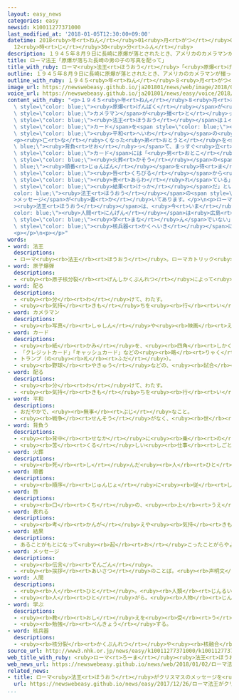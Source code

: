 ```yaml
---
layout: easy_news
categories: easy
newsid: k10011277371000
last_modified_at: '2018-01-05T12:30:00+09:00'
datetime: 2018<ruby>年<rt>ねん</rt></ruby>01<ruby>月<rt>がつ</rt></ruby>05<ruby>日<rt>にち</rt></ruby>
  12<ruby>時<rt>じ</rt></ruby>30<ruby>分<rt>ふん</rt></ruby>
description: １９４５年８月９日に長崎に原爆が落とされたとき、アメリカのカメラマンが撮った男の子の写真があります。
title: ローマ法王「原爆が落ちた長崎の男の子の写真を配って」
title_with_ruby: ローマ<ruby>法王<rt>ほうおう</rt></ruby>「<ruby>原爆<rt>げんばく</rt></ruby>が<ruby>落<rt>お</rt></ruby>ちた<ruby>長崎<rt>ながさき</rt></ruby>の<ruby>男<rt>おとこ</rt></ruby>の<ruby>子<rt>こ</rt></ruby>の<ruby>写真<rt>しゃしん</rt></ruby>を<ruby>配<rt>くば</rt></ruby>って」
outline: １９４５年８月９日に長崎に原爆が落とされたとき、アメリカのカメラマンが撮った男の子の写真があります。
outline_with_ruby: １９４５<ruby>年<rt>ねん</rt></ruby>８<ruby>月<rt>がつ</rt></ruby><ruby>９日<rt>ここのか</rt></ruby>に<ruby>長崎<rt>ながさき</rt></ruby>に<ruby>原爆<rt>げんばく</rt></ruby>が<ruby>落<rt>お</rt></ruby>とされたとき、アメリカのカメラマンが<ruby>撮<rt>と</rt></ruby>った<ruby>男<rt>おとこ</rt></ruby>の<ruby>子<rt>こ</rt></ruby>の<ruby>写真<rt>しゃしん</rt></ruby>があります。
image_url: https://newswebeasy.github.io/ja201801/news/web/image/2018/01/02/K10011277371_1801021318_1801021319_01_02.jpg
voice_url: https://newswebeasy.github.io/ja201801/news/easy/voice/2018/01/05/k10011277371000.mp3
content_with_ruby: "<p>１９４５<ruby>年<rt>ねん</rt></ruby>８<ruby>月<rt>がつ</rt></ruby><ruby>９日<rt>ここのか</rt></ruby>に<ruby>長崎<rt>ながさき</rt></ruby>に<span\
  \ style=\"color: blue;\"><ruby>原爆<rt>げんばく</rt></ruby></span>が<ruby>落<rt>お</rt></ruby>とされたとき、アメリカの<span\
  \ style=\"color: blue;\">カメラマン</span>が<ruby>撮<rt>と</rt></ruby>った<ruby>男<rt>おとこ</rt></ruby>の<ruby>子<rt>こ</rt></ruby>の<ruby>写真<rt>しゃしん</rt></ruby>があります。カトリック<ruby>教会<rt>きょうかい</rt></ruby>のローマ<span\
  \ style=\"color: blue;\"><ruby>法王<rt>ほうおう</rt></ruby></span>は１<ruby>月<rt>がつ</rt></ruby><ruby>１日<rt>ついたち</rt></ruby>から、この<ruby>男<rt>おとこ</rt></ruby>の<ruby>子<rt>こ</rt></ruby>の<ruby>写真<rt>しゃしん</rt></ruby>を<ruby>使<rt>つか</rt></ruby>った<span\
  \ style=\"color: blue;\">カード</span>を<span style=\"color: blue;\"><ruby>配<rt>くば</rt></ruby>る</span>ように<ruby>言<rt>い</rt></ruby>いました。１<ruby>月<rt>がつ</rt></ruby><ruby>１日<rt>ついたち</rt></ruby>は、カトリック<ruby>教会<rt>きょうかい</rt></ruby>が「<ruby>世界<rt>せかい</rt></ruby><span\
  \ style=\"color: blue;\"><ruby>平和<rt>へいわ</rt></ruby></span>の<ruby>日<rt>ひ</rt></ruby>」と<ruby>決<rt>き</rt></ruby>めた<ruby>日<rt>ひ</rt></ruby>です。</p>\n\
  <p><ruby>亡<rt>な</rt></ruby>くなった<ruby>弟<rt>おとうと</rt></ruby>を<span style=\"color:\
  \ blue;\"><ruby>背負<rt>せお</rt></ruby>っ</span>て、まっすぐ<ruby>立<rt>た</rt></ruby>っている<ruby>男<rt>おとこ</rt></ruby>の<ruby>子<rt>こ</rt></ruby>の<ruby>写真<rt>しゃしん</rt></ruby>は「<ruby>焼<rt>や</rt></ruby>き<ruby>場<rt>ば</rt></ruby>に<ruby>立<rt>た</rt></ruby>つ<ruby>少年<rt>しょうねん</rt></ruby>」と<ruby>呼<rt>よ</rt></ruby>ばれています。<span\
  \ style=\"color: blue;\">カード</span>には「<ruby>男<rt>おとこ</rt></ruby>の<ruby>子<rt>こ</rt></ruby>は、<ruby>亡<rt>な</rt></ruby>くなった<ruby>弟<rt>おとうと</rt></ruby>の<span\
  \ style=\"color: blue;\"><ruby>火葬<rt>かそう</rt></ruby></span>の<span style=\"color:\
  \ blue;\"><ruby>順番<rt>じゅんばん</rt></ruby></span>を<ruby>待<rt>ま</rt></ruby>っている。<ruby>強<rt>つよ</rt></ruby>くかんだ<span\
  \ style=\"color: blue;\"><ruby>唇<rt>くちびる</rt></ruby></span>から<ruby>少<rt>すこ</rt></ruby>し<ruby>血<rt>ち</rt></ruby>が<ruby>出<rt>で</rt></ruby>ていて、<ruby>男<rt>おとこ</rt></ruby>の<ruby>子<rt>こ</rt></ruby>の<ruby>悲<rt>かな</rt></ruby>しさが<span\
  \ style=\"color: blue;\"><ruby>表<rt>あらわ</rt></ruby>れ</span>ている」と<ruby>書<rt>か</rt></ruby>いてあります。そして「これが<ruby>戦争<rt>せんそう</rt></ruby>の<span\
  \ style=\"color: blue;\"><ruby>結果<rt>けっか</rt></ruby></span>だ」というローマ<span style=\"\
  color: blue;\"><ruby>法王<rt>ほうおう</rt></ruby></span>の<span style=\"color: blue;\"\
  >メッセージ</span>が<ruby>書<rt>か</rt></ruby>いてあります。</p>\n<p>ローマ<span style=\"color: blue;\"\
  ><ruby>法王<rt>ほうおう</rt></ruby></span>は、<ruby>今<rt>いま</rt></ruby>までも「<span style=\"\
  color: blue;\"><ruby>人間<rt>にんげん</rt></ruby></span>は<ruby>広島<rt>ひろしま</rt></ruby>や<ruby>長崎<rt>ながさき</rt></ruby>から<ruby>何<rt>なに</rt></ruby>も<span\
  \ style=\"color: blue;\"><ruby>学<rt>まな</rt></ruby>ん</span>でいない」などと<ruby>言<rt>い</rt></ruby>って、<span\
  \ style=\"color: blue;\"><ruby>核兵器<rt>かくへいき</rt></ruby></span>に<ruby>反対<rt>はんたい</rt></ruby>してきました。</p>\n\
  <p></p>\n<p></p>"
words:
- word: 法王
  descriptions:
  - ローマ<ruby><rb>法王</rb><rt>ほうおう</rt></ruby>。ローマカトリック<ruby><rb>教会</rb><rt>きょうかい</rt></ruby>の、いちばん<ruby><rb>中心</rb><rt>ちゅうしん</rt></ruby>になる<ruby><rb>人</rb><rt>ひと</rt></ruby>。<ruby><rb>教皇</rb><rt>きょうこう</rt></ruby>。
- word: 原子爆弾
  descriptions:
  - <ruby><rb>原子核分裂</rb><rt>げんしかくぶんれつ</rt></ruby>によって<ruby><rb>起</rb><rt>お</rt></ruby>こる、ものすごい<ruby><rb>力</rb><rt>ちから</rt></ruby>と<ruby><rb>高</rb><rt>たか</rt></ruby>い<ruby><rb>熱</rb><rt>ねつ</rt></ruby>を<ruby><rb>利用</rb><rt>りよう</rt></ruby>した<ruby><rb>爆弾</rb><rt>ばくだん</rt></ruby>。<ruby><rb>一度</rb><rt>いちど</rt></ruby>に<ruby><rb>多</rb><rt>おお</rt></ruby>くの<ruby><rb>人</rb><rt>ひと</rt></ruby>を<ruby><rb>殺</rb><rt>ころ</rt></ruby>す。<ruby><rb>原爆</rb><rt>げんばく</rt></ruby>。
- word: 配る
  descriptions:
  - <ruby><rb>分</rb><rt>わ</rt></ruby>けて、わたす。
  - <ruby><rb>気持</rb><rt>きも</rt></ruby>ちを<ruby><rb>行</rb><rt>い</rt></ruby>きわたらせる。
- word: カメラマン
  descriptions:
  - <ruby><rb>写真</rb><rt>しゃしん</rt></ruby>や<ruby><rb>映画</rb><rt>えいが</rt></ruby>、ビデオなどの<ruby><rb>撮影</rb><rt>さつえい</rt></ruby>をする<ruby><rb>人</rb><rt>ひと</rt></ruby>。
- word: カード
  descriptions:
  - <ruby><rb>紙</rb><rt>かみ</rt></ruby>を、<ruby><rb>四角</rb><rt>しかく</rt></ruby>に<ruby><rb>小</rb><rt>ちい</rt></ruby>さく<ruby><rb>切</rb><rt>き</rt></ruby>ったもの。<ruby><rb>記入</rb><rt>きにゅう</rt></ruby>したり、<ruby><rb>整理</rb><rt>せいり</rt></ruby>するときなどに<ruby><rb>使</rb><rt>つか</rt></ruby>う。
  - 「クレジットカード」「キャッシュカード」などの<ruby><rb>略</rb><rt>りゃく</rt></ruby>。
  - トランプ（の<ruby><rb>札</rb><rt>ふだ</rt></ruby>）。
  - <ruby><rb>野球</rb><rt>やきゅう</rt></ruby>などの、<ruby><rb>試合</rb><rt>しあい</rt></ruby>の<ruby><rb>組</rb><rt>く</rt></ruby>み<ruby><rb>合</rb><rt>あ</rt></ruby>わせ。
- word: 配る
  descriptions:
  - <ruby><rb>分</rb><rt>わ</rt></ruby>けて、わたす。
  - <ruby><rb>気持</rb><rt>きも</rt></ruby>ちを<ruby><rb>行</rb><rt>い</rt></ruby>きわたらせる。
- word: 平和
  descriptions:
  - おだやかで、<ruby><rb>無事</rb><rt>ぶじ</rt></ruby>なこと。
  - <ruby><rb>戦争</rb><rt>せんそう</rt></ruby>がなく、<ruby><rb>世</rb><rt>よ</rt></ruby>の<ruby><rb>中</rb><rt>なか</rt></ruby>が<ruby><rb>無事</rb><rt>ぶじ</rt></ruby>に<ruby><rb>治</rb><rt>おさ</rt></ruby>まっていること。
- word: 背負う
  descriptions:
  - <ruby><rb>背中</rb><rt>せなか</rt></ruby>に<ruby><rb>乗</rb><rt>の</rt></ruby>せる。
  - <ruby><rb>苦</rb><rt>くる</rt></ruby>しい<ruby><rb>仕事</rb><rt>しごと</rt></ruby>や<ruby><rb>責任</rb><rt>せきにん</rt></ruby>を<ruby><rb>引</rb><rt>ひ</rt></ruby>き<ruby><rb>受</rb><rt>う</rt></ruby>ける。
- word: 火葬
  descriptions:
  - <ruby><rb>死</rb><rt>し</rt></ruby>んだ<ruby><rb>人</rb><rt>ひと</rt></ruby>を<ruby><rb>焼</rb><rt>や</rt></ruby>いて、お<ruby><rb>骨</rb><rt>こつ</rt></ruby>にすること。
- word: 順番
  descriptions:
  - <ruby><rb>順序</rb><rt>じゅんじょ</rt></ruby>に<ruby><rb>従</rb><rt>したが</rt></ruby>ってすること。また、その<ruby><rb>順序</rb><rt>じゅんじょ</rt></ruby>。
- word: 唇
  descriptions:
  - <ruby><rb>口</rb><rt>くち</rt></ruby>の、<ruby><rb>上</rb><rt>うえ</rt></ruby>と<ruby><rb>下</rb><rt>した</rt></ruby>のやわらかい<ruby><rb>皮膚</rb><rt>ひふ</rt></ruby>でおおわれたところ。
- word: 表れる
  descriptions:
  - <ruby><rb>考</rb><rt>かんが</rt></ruby>えや<ruby><rb>気持</rb><rt>きも</rt></ruby>ちなどが、<ruby><rb>表面</rb><rt>ひょうめん</rt></ruby>に<ruby><rb>出</rb><rt>で</rt></ruby>る。
- word: 結果
  descriptions:
  - あることがもとになって<ruby><rb>起</rb><rt>お</rt></ruby>こったことがらやようす。
- word: メッセージ
  descriptions:
  - <ruby><rb>伝言</rb><rt>でんごん</rt></ruby>。
  - <ruby><rb>挨拶</rb><rt>あいさつ</rt></ruby>のことば。<ruby><rb>声明文</rb><rt>せいめいぶん</rt></ruby>。
- word: 人間
  descriptions:
  - <ruby><rb>人</rb><rt>ひと</rt></ruby>。<ruby><rb>人類</rb><rt>じんるい</rt></ruby>。
  - <ruby><rb>人</rb><rt>ひと</rt></ruby>がら。<ruby><rb>人物</rb><rt>じんぶつ</rt></ruby>。
- word: 学ぶ
  descriptions:
  - <ruby><rb>教</rb><rt>おし</rt></ruby>えを<ruby><rb>受</rb><rt>う</rt></ruby>ける。<ruby><rb>見習</rb><rt>みなら</rt></ruby>う。
  - <ruby><rb>勉強</rb><rt>べんきょう</rt></ruby>する。
- word: 核兵器
  descriptions:
  - <ruby><rb>核分裂</rb><rt>かくぶんれつ</rt></ruby>や<ruby><rb>核融合</rb><rt>かくゆうごう</rt></ruby>によって<ruby><rb>出</rb><rt>で</rt></ruby>るエネルギーを<ruby><rb>利用</rb><rt>りよう</rt></ruby>した<ruby><rb>兵器</rb><rt>へいき</rt></ruby>。<ruby><rb>原子爆弾</rb><rt>げんしばくだん</rt></ruby>や、<ruby><rb>水素爆弾</rb><rt>すいそばくだん</rt></ruby>など。
source_url: http://www3.nhk.or.jp/news/easy/k10011277371000/k10011277371000.html
web_title_with_ruby: <ruby>ローマ<rt>ろーま</rt></ruby><ruby>法王<rt>ほうおう</rt></ruby> 「これが<ruby>戦争<rt>せんそう</rt></ruby>の<ruby>結末<rt>けつまつ</rt></ruby>だ」<ruby>長崎<rt>ながさき</rt></ruby><ruby>被爆<rt>ひばく</rt></ruby><ruby>写真<rt>しゃしん</rt></ruby><ruby>配布<rt>はいふ</rt></ruby>を<ruby>指示<rt>しじ</rt></ruby>
web_news_url: https://newswebeasy.github.io/news/web/2018/01/02/ローマ法王-これが戦争の結末だ長崎被爆写真配布を指示
related_news:
- title: ローマ<ruby>法王<rt>ほうおう</rt></ruby>がクリスマスのメッセージを<ruby>出<rt>だ</rt></ruby>す
  url: https://newswebeasy.github.io/news/easy/2017/12/26/ローマ法王がクリスマスのメッセージを出す
...
```

